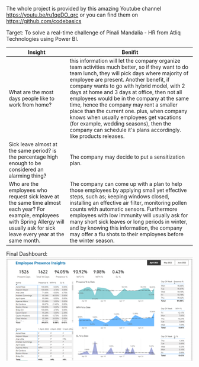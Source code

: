 The whole project is provided by this amazing Youtube channel https://youtu.be/ru1qeDO_qrc
or you can find them on https://github.com/codebasics

Target: To solve a real-time challenge of Pinali Mandalia - HR from Atliq Technologies using Power BI.

Insight | Benifit
 --- | --- 
What are the most days people like to work from home? | this information will let the company organize team activities much better, so if they want to do team lunch, they will pick days where majority of employee are present. Another benefit, if company wants to go with hybrid model, with 2 days at home and 3 days at office, then not all employees would be in the company at the same time, hence the company may rent a smaller place than the current one. plus, when company knows when usually employees get vacations (for example, wedding seasons), then the company can schedule it's plans accordingly. like products releases.
Sick leave almost at the same period? is the percentage high enough to be considered an alarming thing? | The company may decide to put a sensitization plan. 
Who are the employees who request sick leave at the same time almost each year? For example, employees with Spring Allergy will usually ask for sick leave every year at the same month.  | The company can come up with a plan to help those employees by applying small yet effective steps, such as; keeping windows closed, installing an effective air filter, monitoring pollen counts with automatic sensors. Furthermore employees with low immunity will usually ask for many short sick leaves or long periods in winter, and by knowing this information, the company may offer a flu shots to their employees before the winter season. 

Final Dashboard:
![alt text](https://github.com/Amira-Ali/Portfolio-Projects/blob/main/HR%20Insights/dashboard.png)
